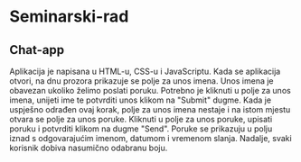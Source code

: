 # Seminarski-rad
## Chat-app

Aplikacija je napisana u HTML-u, CSS-u i JavaScriptu. Kada se aplikacija otvori, na dnu prozora prikazuje se polje za unos imena. Unos imena je obavezan ukoliko želimo poslati poruku. Potrebno je kliknuti u polje za unos imena, unijeti ime te potvrditi unos klikom na "Submit" dugme. Kada je uspješno odrađen ovaj korak, polje za unos imena nestaje i na istom mjestu otvara se polje za unos poruke. Kliknuti u polje za unos poruke, upisati poruku i potvrditi klikom na dugme "Send". Poruke se prikazuju u polju iznad s odgovarajućim imenom, datumom i vremenom slanja. Nadalje, svaki korisnik dobiva nasumično odabranu boju.  
